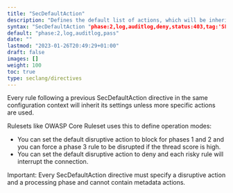 ```yaml
---
title: "SecDefaultAction"
description: "Defines the default list of actions, which will be inherited by the rules in the same configuration context."
syntax: "SecDefaultAction "phase:2,log,auditlog,deny,status:403,tag:'SLA 24/7'""
default: "phase:2,log,auditlog,pass"
date: ""
lastmod: "2023-01-26T20:49:29+01:00"
draft: false
images: []
weight: 100
toc: true
type: seclang/directives
---
```


Every rule following a previous SecDefaultAction directive in the same configuration
context will inherit its settings unless more specific actions are used.

Rulesets like OWASP Core Ruleset uses this to define operation modes:

- You can set the default disruptive action to block for phases 1 and 2 and you can force
a phase 3 rule to be disrupted if the thread score is high.
- You can set the default disruptive action to deny and each risky rule will interrupt
the connection.

Important: Every SecDefaultAction directive must specify a disruptive action and a processing phase and cannot contain metadata actions.

